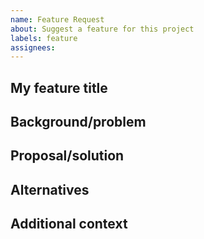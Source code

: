 ```yaml
---
name: Feature Request
about: Suggest a feature for this project
labels: feature
assignees:
---
```

<!--- Provide a general summary of your feature request in the title above. -->

<!-- Give your feature a short title here. -->
## My feature title
<!-- Provide a short and clear description of the feature. -->

## Background/problem
<!--
Provide background details to show why this feature is necessary. Is your
feature request related to a problem? If so, please describe the problem.
Provide as much detail as possible.
-->

## Proposal/solution
<!--
Provide a short and clear description of the solution you'd like. Include code
examples, if possible. Feel free to use pseudo-code to show how you think the
feature should work.
-->

## Alternatives
<!-- Describe any alternative solutions or features you've considered. -->

## Additional context
<!-- Please provide any other context or code examples that may help. -->
